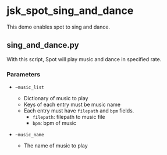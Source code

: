 # jsk_spot_sing_and_dance

This demo enables spot to sing and dance.

## sing_and_dance.py

With this script, Spot will play music and dance in specified rate.

### Parameters

- `~music_list`
  + Dictionary of music to play
  + Keys of each entry must be music name
  + Each entry must have `filepath` and `bpm` fields.
    - `filepath`: filepath to music file
    - `bpm`: bpm of music

- `~music_name`
  + The name of music to play
